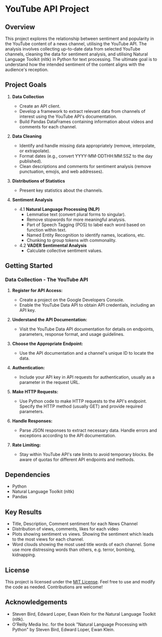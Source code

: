 # YouTube API Project

## Overview

This project explores the relationship between sentiment and popularity in the YouTube content of a news channel, utilising the YouTube API. The analysis involves collecting up-to-date data from selected YouTube channels, cleaning the data for sentiment analysis, and utilising Natural Language Toolkit (nltk) in Python for text processing. The ultimate goal is to understand how the intended sentiment of the content aligns with the audience's reception.

## Project Goals

1. **Data Collection**
   - Create an API client.
   - Develop a framework to extract relevant data from channels of interest using the YouTube API's documentation.
   - Build Pandas DataFrames containing information about videos and comments for each channel.

2. **Data Cleaning**
   - Identify and handle missing data appropriately (remove, interpolate, or extrapolate).
   - Format dates (e.g., convert YYYY-MM-DDTHH:MM:SSZ to the day published).
   - Clean descriptions and comments for sentiment analysis (remove punctuation, emojis, and web addresses).

3. **Distributions of Statistics**
   - Present key statistics about the channels.

4. **Sentiment Analysis**
   - 4.1 **Natural Language Processing (NLP)**
      - Lemmatise text (convert plural forms to singular).
      - Remove stopwords for more meaningful analysis.
      - Part of Speech Tagging (POS) to label each word based on function within text.
      - Named Entity Recognition to identify names, locations, etc.
      - Chunking to group tokens with commonality.
   - 4.2 **VADER Sentimental Analysis**
      - Calculate collective sentiment values.

## Getting Started

### Data Collection - The YouTube API

1. **Register for API Access:**
   - Create a project on the Google Developers Console.
   - Enable the YouTube Data API to obtain API credentials, including an API key.

2. **Understand the API Documentation:**
   - Visit the YouTube Data API documentation for details on endpoints, parameters, response format, and usage guidelines.

3. **Choose the Appropriate Endpoint:**
   - Use the API documentation and a channel's unique ID to locate the data.

4. **Authentication:**
   - Include your API key in API requests for authentication, usually as a parameter in the request URL.

5. **Make HTTP Requests:**
   - Use Python code to make HTTP requests to the API's endpoint. Specify the HTTP method (usually GET) and provide required parameters.

6. **Handle Responses:**
   - Parse JSON responses to extract necessary data. Handle errors and exceptions according to the API documentation.

7. **Rate Limiting:**
   - Stay within YouTube API's rate limits to avoid temporary blocks. Be aware of quotas for different API endpoints and methods.

## Dependencies
- Python
- Natural Language Toolkit (nltk)
- Pandas

## Key Results
- Title, Description, Comment sentiment for each News Channel
- Distribution of views, comments, likes for each video
- Plots showing sentiment vs views. Showing the sentiment which leads to the most views for each channel.
- Word clouds showing the most used title words of each channel. Some use more distressing words than others, e.g. terror, bombing, kidnapping.

## License
This project is licensed under the [MIT License](LICENSE). Feel free to use and modify the code as needed. Contributions are welcome!

## Acknowledgements
- Steven Bird, Edward Loper, Ewan Klein for the Natural Language Toolkit (nltk).
- O’Reilly Media Inc. for the book "Natural Language Processing with Python" by Steven Bird, Edward Loper, Ewan Klein.
